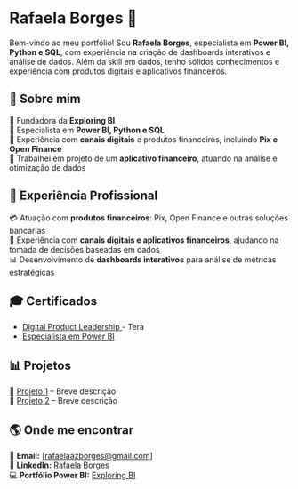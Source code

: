 # Rafaela Borges 🚀

Bem-vindo ao meu portfólio! Sou **Rafaela Borges**, especialista em **Power BI, Python e SQL**, com experiência na criação de dashboards interativos e análise de dados. Além da skill em dados, tenho sólidos conhecimentos e experiência com produtos digitais e aplicativos financeiros.

## 📌 Sobre mim  
🔹 Fundadora da **Exploring BI**  
🔹 Especialista em **Power BI, Python e SQL**  
🔹 Experiência com **canais digitais** e produtos financeiros, incluindo **Pix e Open Finance**  
🔹 Trabalhei em projeto de um **aplicativo financeiro**, atuando na análise e otimização de dados  

## 💼 Experiência Profissional  
💳 Atuação com **produtos financeiros**: Pix, Open Finance e outras soluções bancárias  
📲 Experiência com **canais digitais e aplicativos financeiros**, ajudando na tomada de decisões baseadas em dados  
📊 Desenvolvimento de **dashboards interativos** para análise de métricas estratégicas  

## 🎓 Certificados  
- [Digital Product Leadership ](https://credentials.somostera.com/783811a3a6f4ea74363569f57d3e1f67) - Tera  
- [Especialista em Power BI](https://github.com/seu-usuario/rafaela-borges/blob/main/nome-do-arquivo.pdf)  

## 📊 Projetos  
🔹 [Projeto 1](link_do_projeto) – Breve descrição  
🔹 [Projeto 2](link_do_projeto) – Breve descrição  

## 🌎 Onde me encontrar  
📧 **Email:** [rafaelaazborges@gmail.com]  
🔗 **LinkedIn:** [Rafaela Borges](https://www.linkedin.com/in/rafaelaazborges/)  
💻 **Portfólio Power BI:** [Exploring BI](link_do_seu_portfolio)  

